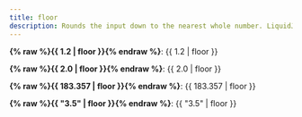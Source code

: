 ```yaml
---
title: floor
description: Rounds the input down to the nearest whole number. LiquidJS tries to convert the input to a number before the filter is applied.
---
```

**{% raw %}{{ 1.2 | floor }}{% endraw %}**: {{ 1.2 | floor }}

**{% raw %}{{ 2.0 | floor }}{% endraw %}**: {{ 2.0 | floor }}

**{% raw %}{{ 183.357 | floor }}{% endraw %}**: {{ 183.357 | floor }}

**{% raw %}{{ "3.5" | floor }}{% endraw %}**: {{ "3.5" | floor }}